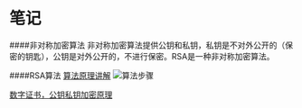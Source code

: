 # 笔记

####非对称加密算法
非对称加密算法提供公钥和私钥，私钥是不对外公开的（保密的钥匙），公钥是对外公开的，不进行保密。RSA是一种非对称加密算法。

####RSA算法
[算法原理讲解](http://www.ruanyifeng.com/blog/2013/07/rsa_algorithm_part_two.html)
![算法步骤](https://img2018.cnblogs.com/blog/1572587/201905/1572587-20190523225117085-977253911.png)

[数字证书，公钥私钥加密原理](https://blog.csdn.net/ly131420/article/details/38400583/)
